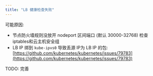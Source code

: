 ```yaml
---
title: "LB 健康检查失败"
---
```


可能原因:

* 节点防火墙规则没放开 nodeport 区间端口 \(默认 30000-32768\) 检查iptables和云主机安全组
* LB IP 绑到 `kube-ipvs0` 导致丢源 IP为 LB IP 的包: [https://github.com/kubernetes/kubernetes/issues/79783](https://github.com/kubernetes/kubernetes/issues/79783)

TODO: 完善

